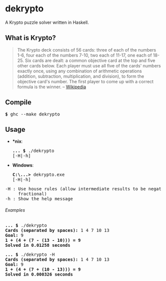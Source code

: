 # dekrypto
A Krypto puzzle solver written in Haskell.

## What is Krypto?
> The Krypto deck consists of 56 cards: three of each of the numbers 1-6, four each of the numbers 7-10, two each of 11-17, one each of 18-25. Six cards are dealt: a common objective card at the top and five other cards below. Each player must use all five of the cards' numbers exactly once, using any combination of arithmetic operations (addition, subtraction, multiplication, and division), to form the objective card's number. The first player to come up with a correct formula is the winner.
> – [Wikipedia](https://en.wikipedia.org/wiki/Krypto_(game))

## Compile
<pre><b>$ </b>ghc --make dekrypto</pre>

## Usage
- **\*nix**:  <pre><b>... $</b> ./dekrypto [-H|-h]</pre>

- **Windows**:  <pre><b>C:\\...></b> dekrypto.exe [-H|-h]</pre>

<pre>
-H : Use house rules (allow intermediate results to be negative and/or
     fractional)
-h : Show the help message
</pre>

###### Examples

<pre>
<b>... $</b> ./dekrypto
<b>Cards (separated by spaces): </b>1 4 7 10 13
<b>Goal: </b>9
<b>1 + (4 + (7 - (13 - 10))) = 9</b>
<b>Solved in 0.01258 seconds</b>
</pre>

<pre>
<b>... $</b> ./dekrypto -H
<b>Cards (separated by spaces): </b>1 4 7 10 13
<b>Goal: </b>9
<b>1 + (4 + (7 + (10 - 13))) = 9</b>
<b>Solved in 0.000326 seconds</b>
</pre>
